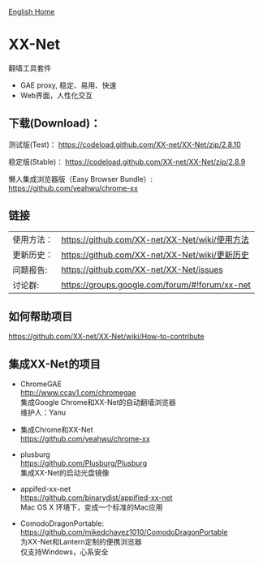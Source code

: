 [English Home](https://github.com/XX-net/XX-Net/wiki/English-Home-Page)  


XX-Net  
=================
翻墙工具套件
* GAE proxy, 稳定、易用、快速   
* Web界面，人性化交互  


## 下载(Download)：
测试版(Test)：
https://codeload.github.com/XX-net/XX-Net/zip/2.8.10

稳定版(Stable)：
https://codeload.github.com/XX-net/XX-Net/zip/2.8.9

懒人集成浏览器版（Easy Browser Bundle）:
https://github.com/yeahwu/chrome-xx



## 链接
|   |   |
| --------   | :----  |
|使用方法：|https://github.com/XX-net/XX-Net/wiki/使用方法|
|更新历史：|https://github.com/XX-net/XX-Net/wiki/更新历史|
|问题报告:  |https://github.com/XX-net/XX-Net/issues|
|讨论群:  |https://groups.google.com/forum/#!forum/xx-net|


## 如何帮助项目
https://github.com/XX-net/XX-Net/wiki/How-to-contribute


## 集成XX-Net的项目
* ChromeGAE  
  http://www.ccav1.com/chromegae  
  集成Google Chrome和XX-Net的自动翻墙浏览器  
  维护人：Yanu  

* 集成Chrome和XX-Net  
  https://github.com/yeahwu/chrome-xx  

* plusburg  
  https://github.com/Plusburg/Plusburg  
  集成XX-Net的启动光盘镜像  

* appifed-xx-net  
  https://github.com/binarydist/appified-xx-net  
  Mac OS X 环境下，变成一个标准的Mac应用  
  
* ComodoDragonPortable:   
  https://github.com/mikedchavez1010/ComodoDragonPortable  
  为XX-Net和Lantern定制的便携浏览器  
  仅支持Windows，心系安全  
